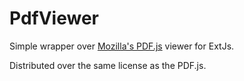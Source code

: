 # PdfViewer
Simple wrapper over [Mozilla's PDF.js](https://github.com/mozilla/pdf.js/) viewer for ExtJs.

Distributed over the same license as the PDF.js.
